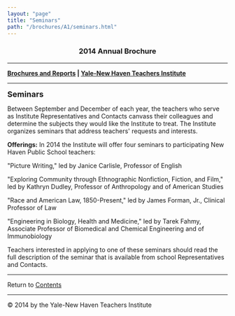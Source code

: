 ```yaml
---
layout: "page"
title: "Seminars"
path: "/brochures/A1/seminars.html"
---
```

<main>
<title>Seminars </title>
<h3 align="center">2014 Annual Brochure</h3> 
<hr/>
<b><a href="..\">Brochures and Reports</a>
| <a href="..\..\">Yale-New Haven Teachers Institute</a></b>
<hr/>
<font size="4"><b>Seminars</b></font>
<p>
Between September and December of each year, the teachers who serve as Institute Representatives and Contacts canvass their colleagues and determine the subjects they would like the Institute to treat. The Institute organizes seminars that address teachers' requests and interests.
</p><p>
<b>Offerings:</b> In 2014 the Institute will offer four seminars to participating New Haven Public School teachers:
</p><p>
"Picture Writing," led by Janice Carlisle, Professor of English 
</p><p>
"Exploring Community through Ethnographic Nonfiction, Fiction, and Film," led by Kathryn Dudley, Professor of Anthropology and of American Studies  
</p><p>
"Race and American Law, 1850-Present," led by James Forman, Jr., Clinical Professor of Law
</p><p>
"Engineering in Biology, Health and Medicine," led by Tarek Fahmy, Associate Professor of Biomedical and Chemical Engineering and of Immunobiology  
</p><p>
Teachers interested in applying to one of these seminars should read the full description of the seminar that is available from school Representatives and Contacts.
</p>
<hr/>
<a align="left">Return to </a><a href="index.html">Contents</a>
<hr/>
© 2014 by the Yale-New Haven Teachers Institute
</main>